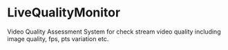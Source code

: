 # LiveQualityMonitor
Video Quality Assessment System for check stream video quality including image quality, fps, pts variation etc.
